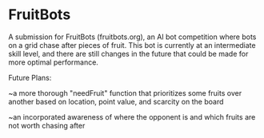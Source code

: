 # FruitBots
A submission for FruitBots (fruitbots.org), an AI bot competition where bots on a grid chase after pieces of fruit. This bot is currently at an intermediate skill level, and there are still changes in the future that could be made for more optimal performance. 

Future Plans:


~a more thorough "needFruit" function that prioritizes some fruits over another based on location, point value, and scarcity on the board


~an incorporated awareness of where the opponent is and which fruits are not worth chasing after
